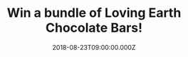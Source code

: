 ---
campaign-uuid: "c-57c01404-9063-4757-898a-babd077a7d47"
type: "Competition"
category: "Food"
date: "2018-08-23T09:00:00.000Z"
end-date: "2018-09-30T23:59:00.000Z"
disable-form: false
is_promoted: true
has_entry_page: true
title: "Win a bundle of Loving Earth Chocolate Bars!"
competition-description: "<p>At Loving Earth they make their chocolate from cacao\
  \ which has been grown by the Ashaninka community, in the remote forest at the source\
  \ of the Amazon River in Peru, working hard to make their products in the best way\
  \ possible!</p>\r\n<p>We are giving away a bundle of Loving Earth Chocolate Bars\
  \ to one of our lucky NME AAA members including their most popular flavours: Crunchy\
  \ Mint Dark Chocolate, Dark Chocolate, Hazelnut Mylk Chocolate… and many more!</p>\r\
  \n<p>If you love chocolate as much as we do, click below for a chance to win!</p>"
hero-header: "Win a bundle of Loving Earth Chocolate Bars!"
terms-confirmation: "N/A"
banner-img: "https://assets.expresslyapp.com/asset-635616c0-de95-4589-8add-a4aff8d63980.jpg"
logo-left-href: "http://lovingearth.com"
logo-left-image: "https://assets.expresslyapp.com/d76aa2d2-f7b2-4eb2-a4c0-e833c5e6bf04-thumb.png"
logo-left-title: "Loving Earth"
bg-image-hero: "https://assets.expresslyapp.com/asset-1e024619-4152-4a87-a728-8de4060db39f.jpg"
bg-image-first: "https://assets.expresslyapp.com/asset-bd1f2588-155b-421e-895a-72ab327120bc.jpg"
bg-image-second: "https://assets.expresslyapp.com/asset-92a20f59-9d3a-40c7-88ab-38f9777461c8.jpg"
bg-image-third: "https://assets.expresslyapp.com/asset-de715bf4-b35f-438b-8dad-e1503c8874b0.jpg"
section1-content: "<p>Loving Earth is an ethically driven chocolate company that believes\
  \ that Food is Sacred. They make healthy indulgences, in a way that’s good for the\
  \ planet that is their 100% plant-based chocolate, from cacao grown by the Ashaninka\
  \ community at the Amazon River in Peru, where the cacao bean originates.</p>\r\n\
  <p>They are made from plants, wrapped in plants and sourced from the source – all\
  \ of their chocolate bars are wrapped in a clear film that is 100% plant-based,\
  \ 100% compostable and made from renewable sources!</p>"
section2-content: "<p>Organic, no numbers or preservatives, only real whole food!</p>\
  \ \r\n<p>At Loving Earth they're blessed with the best team in the world who ensure\
  \ that their organic fairly traded ingredients become the high-quality products\
  \ which end up in your hands.</p>\r\n<p>With over a dozen countries represented,\
  \ they are truly an international ensemble!</p>"
section3-content: "<p>If you can't wait to try their amazing range of chocolates,\
  \ now you can!</p>\r\n<p> Enter the form below for a chance to win a bundle of Loving\
  \ Earth Chocolate Bars including: Crunchy Mint Dark Chocolate, Dark Chocolate, Hazelnut\
  \ Mylk Chocolate, Lemon Cheesecake Caramel Chocolate, Raspberry Cashew Mylk Chocolate,\
  \ Salted Caramel and 85% Dark Chocolate!</p>\r\n<p>Good luck!</p>"
entry-title: "Win a bundle of Loving Earth Chocolate Bars!"
entry-content: "Enter the draw to win a bundle of Loving Earth Chocolate Bars by completing\
  \ the form below before 23:59 on 23th of September 2018."
has-winner: false
prize-description: "A bundle of Loving Earth Chocolate Bars (8 bars):\r\nCrunchy Mint\
  \ Dark Chocolate, Dark Chocolate, Hazelnut Mylk Chocolate, Lemon Cheesecake Caramel\
  \ Chocolate, Raspberry Cashew Mylk Chocolate, Salted Caramel and 85% Dark Chocolate"
special-conditions: "Multiple entries are allowed up to one every day."
---